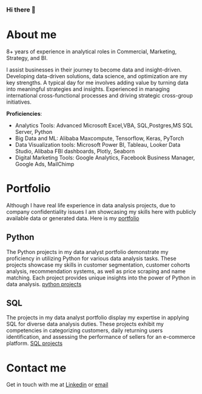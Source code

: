 ### Hi there 👋

# About me

8+ years of experience in analytical roles in Commercial, Marketing, Strategy, and BI.

I assist businesses in their journey to become data and insight-driven. Developing data-driven solutions, data science, and optimization are my key strengths. A typical day for me involves adding value by turning data into meaningful strategies and insights. Experienced in managing international cross-functional processes and driving strategic cross-group initiatives.

**Proficiencies**:
- Analytics Tools: Advanced Microsoft Excel,VBA, SQL,Postgres,MS SQL Server, Python
- Big Data and ML: Alibaba Maxcompute, Tensorflow, Keras, PyTorch
- Data Visualization tools: Microsoft Power BI, Tableau, Looker Data Studio, Alibaba FBI dashboards, Plotly, Seaborn
- Digital Marketing Tools: Google Analytics, Facebook Business Manager, Google Ads, MailChimp

# Portfolio
Although I have real life experience in data analysis projects, due to company confidentiality issues I am showcasing my skills here with publicly available data or generated data. Here is my [portfolio](https://rukeshdutta.github.io/Rukesh-Portfolio/)

## Python
The Python projects in my data analyst portfolio demonstrate my proficiency in utilizing Python for various data analysis tasks. These projects showcase my skills in customer segmentation, customer cohorts analysis, recommendation systems, as well as price scraping and name matching. Each project provides unique insights into the power of Python in data analysis. [python projects](https://rukeshdutta.github.io/Rukesh-Portfolio/python_projects.html)

## SQL
The projects in my data analyst portfolio display my expertise in applying SQL for diverse data analysis duties. These projects exhibit my competencies in categorizing customers, daily returning users identification, and assessing the performance of sellers for an e-commerce platform. [SQL projects](https://rukeshdutta.github.io/Rukesh-Portfolio/sql_projects.html)


# Contact me
Get in touch with me at [Linkedin](https://www.linkedin.com/in/rukesh-dutta/) or [email](mailto:write2rukesh@gmail.com)

